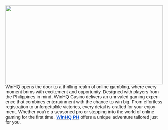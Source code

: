 <img src="https://ckbox.cloud/0a82ae3051115849c9ce/assets/UfNYbgXGEYFw/images/500.jpeg" width="500" height="251">
    
</figure>
<p class="normal" style="line-height:115%;margin:0in 0in 0.0001pt;"><span style="font-family:&quot;Arial&quot;, &quot;sans-serif&quot;;font-size:11pt;"><span lang="EN" dir="ltr">WinHQ opens the door to a thrilling realm of online gambling, where every moment brims with excitement and opportunity. Designed with players from the Philippines in mind, WinHQ Casino delivers an unrivaled gaming experience that combines entertainment with the chance to win big. From effortless registration to unforgettable victories, every detail is crafted for your enjoyment. Whether you’re a seasoned pro or stepping into the world of online gaming for the first time, </span></span><a target="_blank" rel="noopener noreferrer" href="https://berggokarts.com/"><span style="color:#1155CC;font-family:&quot;Arial&quot;, &quot;sans-serif&quot;;font-size:11pt;"><span lang="EN" dir="ltr"><strong>WinHQ PH</strong></span></span></a><span style="font-family:&quot;Arial&quot;, &quot;sans-serif&quot;;font-size:11pt;"><span lang="EN" dir="ltr"> offers a unique adventure tailored just for you.</span></span></p>